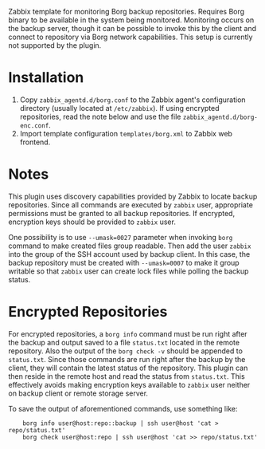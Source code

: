 Zabbix template for monitoring Borg backup repositories. Requires Borg binary to be available in the system being monitored. Monitoring occurs on the backup server, though it can be possible to invoke this by the client and connect to repository via Borg network capabilities. This setup is currently not supported by the plugin.

# Installation
1. Copy `zabbix_agentd.d/borg.conf` to the Zabbix agent's configuration directory (usually located at `/etc/zabbix`). If using encrypted repositories, read the note below and use the file `zabbix_agentd.d/borg-enc.conf`.
2. Import template configuration `templates/borg.xml` to Zabbix web frontend.

# Notes
This plugin uses discovery capabilities provided by Zabbix to locate backup repositories. Since all commands are executed by `zabbix` user, appropriate permissions must be granted to all backup repositories. If encrypted, encryption keys should be provided to `zabbix` user.

One possibility is to use `--umask=0027` parameter when invoking `borg` command to make created files group readable. Then add the user `zabbix` into the group of the SSH account used by backup client. In this case, the backup repository must be created with `--umask=0007` to make it group writable so that `zabbix` user can create lock files while polling the backup status.

# Encrypted Repositories
For encrypted repositories, a `borg info` command must be run right after the backup and output saved to a file `status.txt` located in the remote repository. Also the output of the `borg check -v` should be appended to `status.txt`. Since those commands are run right after the backup by the client, they will contain the latest status of the repository. This plugin can then reside in the remote host and read the status from `status.txt`. This effectively avoids making encryption keys available to `zabbix` user neither on backup client or remote storage server.

To save the output of aforementioned commands, use something like:
```
	borg info user@host:repo::backup | ssh user@host 'cat > repo/status.txt'
	borg check user@host:repo | ssh user@host 'cat >> repo/status.txt'
```